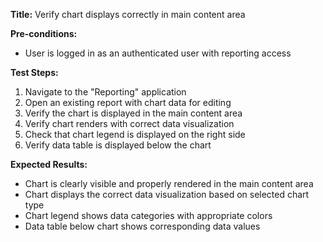 **Title:** Verify chart displays correctly in main content area

**Pre-conditions:**
* User is logged in as an authenticated user with reporting access

**Test Steps:**
1. Navigate to the "Reporting" application
2. Open an existing report with chart data for editing
3. Verify the chart is displayed in the main content area
4. Verify chart renders with correct data visualization
5. Check that chart legend is displayed on the right side
6. Verify data table is displayed below the chart

**Expected Results:**
* Chart is clearly visible and properly rendered in the main content area
* Chart displays the correct data visualization based on selected chart type
* Chart legend shows data categories with appropriate colors
* Data table below chart shows corresponding data values